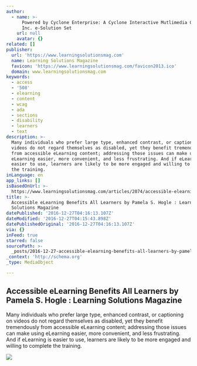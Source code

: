```yaml
---
author:
  - name: >-
      Powered by Cyclone Enterprise: A Cyclone Interactive Mutlimedia Group,
      Inc. e-Solution Set
    url: null
    avatar: {}
related: []
publisher:
  url: 'https://www.learningsolutionsmag.com'
  name: Learning Solutions Magazine
  favicon: 'https://www.learningsolutionsmag.com/favicon2013.ico'
  domain: www.learningsolutionsmag.com
keywords:
  - access
  - '508'
  - elearning
  - content
  - wcag
  - ada
  - sections
  - disability
  - learners
  - text
description: >-
  Many individuals who prefer large type, enhanced contrast, or captioning on
  videos do not regard themselves as disabled, yet they benefit tremendously
  from accessible eLearning content; addressing those issues can make using
  eLearning easier, more convenient, and less frustrating. And if eLearning is
  easier to use, learners are likely to be more engaged and willing to complete
  the training.
inLanguage: en
app_links: []
isBasedOnUrl: >-
  https://www.learningsolutionsmag.com/articles/2074/accessible-elearning-benefits-all-learners/pageall
title: >-
  Accessible eLearning Benefits All Learners by Pamela S. Hogle : Learning
  Solutions Magazine
datePublished: '2016-12-27T04:16:13.107Z'
dateModified: '2016-12-27T04:15:43.898Z'
datePublishedOriginal: '2016-12-27T04:16:13.107Z'
via: {}
inFeed: true
starred: false
sourcePath: >-
  _posts/2016-12-27-accessible-elearning-benefits-all-learners-by-pamela-s-hogl.md
_context: 'http://schema.org'
_type: MediaObject

---
```

<article style=""><h1>Accessible eLearning Benefits All Learners by Pamela S. Hogle : Learning Solutions Magazine</h1><p>Many individuals who prefer large type, enhanced contrast, or captioning on videos do not regard themselves as disabled, yet they benefit tremendously from accessible eLearning content; addressing those issues can make using eLearning easier, more convenient, and less frustrating. And if eLearning is easier to use, learners are likely to be more engaged and willing to complete the training.</p><img src="https://www.learningsolutionsmag.com/images/articles/related/id_2074_100.jpg" /></article>